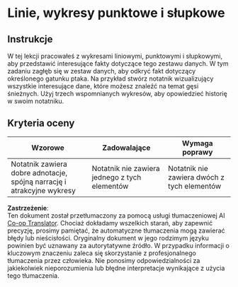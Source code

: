 <!--
CO_OP_TRANSLATOR_METADATA:
{
  "original_hash": "ad163c4fda72c8278280b61cad317ff4",
  "translation_date": "2025-08-24T01:30:59+00:00",
  "source_file": "3-Data-Visualization/09-visualization-quantities/assignment.md",
  "language_code": "pl"
}
-->
# Linie, wykresy punktowe i słupkowe

## Instrukcje

W tej lekcji pracowałeś z wykresami liniowymi, punktowymi i słupkowymi, aby przedstawić interesujące fakty dotyczące tego zestawu danych. W tym zadaniu zagłęb się w zestaw danych, aby odkryć fakt dotyczący określonego gatunku ptaka. Na przykład stwórz notatnik wizualizujący wszystkie interesujące dane, które możesz znaleźć na temat gęsi śnieżnych. Użyj trzech wspomnianych wykresów, aby opowiedzieć historię w swoim notatniku.

## Kryteria oceny

Wzorowe | Zadowalające | Wymaga poprawy
--- | --- | --- |
Notatnik zawiera dobre adnotacje, spójną narrację i atrakcyjne wykresy | Notatnik nie zawiera jednego z tych elementów | Notatnik nie zawiera dwóch z tych elementów

**Zastrzeżenie**:  
Ten dokument został przetłumaczony za pomocą usługi tłumaczeniowej AI [Co-op Translator](https://github.com/Azure/co-op-translator). Chociaż dokładamy wszelkich starań, aby zapewnić precyzję, prosimy pamiętać, że automatyczne tłumaczenia mogą zawierać błędy lub nieścisłości. Oryginalny dokument w jego rodzimym języku powinien być uznawany za autorytatywne źródło. W przypadku informacji o kluczowym znaczeniu zaleca się skorzystanie z profesjonalnego tłumaczenia przez człowieka. Nie ponosimy odpowiedzialności za jakiekolwiek nieporozumienia lub błędne interpretacje wynikające z użycia tego tłumaczenia.